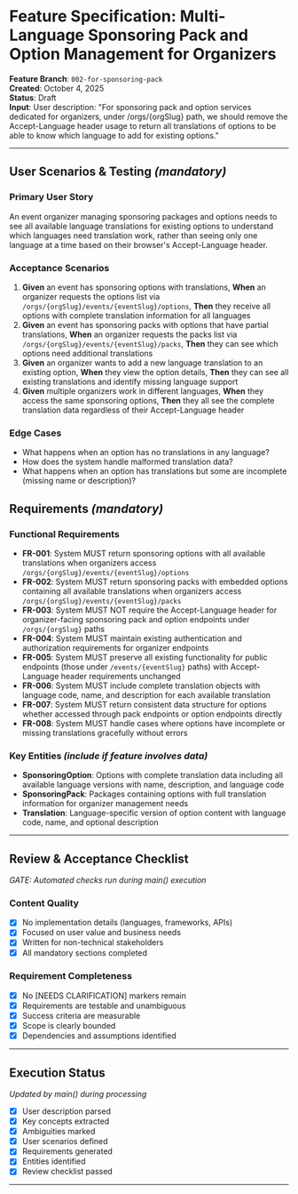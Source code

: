 # Feature Specification: Multi-Language Sponsoring Pack and Option Management for Organizers

**Feature Branch**: `002-for-sponsoring-pack`  
**Created**: October 4, 2025  
**Status**: Draft  
**Input**: User description: "For sponsoring pack and option services dedicated for organizers, under /orgs/{orgSlug} path, we should remove the Accept-Language header usage to return all translations of options to be able to know which language to add for existing options."

---

## User Scenarios & Testing *(mandatory)*

### Primary User Story
An event organizer managing sponsoring packages and options needs to see all available language translations for existing options to understand which languages need translation work, rather than seeing only one language at a time based on their browser's Accept-Language header.

### Acceptance Scenarios
1. **Given** an event has sponsoring options with translations, **When** an organizer requests the options list via `/orgs/{orgSlug}/events/{eventSlug}/options`, **Then** they receive all options with complete translation information for all languages
2. **Given** an event has sponsoring packs with options that have partial translations, **When** an organizer requests the packs list via `/orgs/{orgSlug}/events/{eventSlug}/packs`, **Then** they can see which options need additional translations
3. **Given** an organizer wants to add a new language translation to an existing option, **When** they view the option details, **Then** they can see all existing translations and identify missing language support
4. **Given** multiple organizers work in different languages, **When** they access the same sponsoring options, **Then** they all see the complete translation data regardless of their Accept-Language header

### Edge Cases
- What happens when an option has no translations in any language?
- How does the system handle malformed translation data?
- What happens when an option has translations but some are incomplete (missing name or description)?

## Requirements *(mandatory)*

### Functional Requirements
- **FR-001**: System MUST return sponsoring options with all available translations when organizers access `/orgs/{orgSlug}/events/{eventSlug}/options`
- **FR-002**: System MUST return sponsoring packs with embedded options containing all available translations when organizers access `/orgs/{orgSlug}/events/{eventSlug}/packs`
- **FR-003**: System MUST NOT require the Accept-Language header for organizer-facing sponsoring pack and option endpoints under `/orgs/{orgSlug}` paths
- **FR-004**: System MUST maintain existing authentication and authorization requirements for organizer endpoints
- **FR-005**: System MUST preserve all existing functionality for public endpoints (those under `/events/{eventSlug}` paths) with Accept-Language header requirements unchanged
- **FR-006**: System MUST include complete translation objects with language code, name, and description for each available translation
- **FR-007**: System MUST return consistent data structure for options whether accessed through pack endpoints or option endpoints directly
- **FR-008**: System MUST handle cases where options have incomplete or missing translations gracefully without errors

### Key Entities *(include if feature involves data)*
- **SponsoringOption**: Options with complete translation data including all available language versions with name, description, and language code
- **SponsoringPack**: Packages containing options with full translation information for organizer management needs
- **Translation**: Language-specific version of option content with language code, name, and optional description

---

## Review & Acceptance Checklist
*GATE: Automated checks run during main() execution*

### Content Quality
- [x] No implementation details (languages, frameworks, APIs)
- [x] Focused on user value and business needs
- [x] Written for non-technical stakeholders
- [x] All mandatory sections completed

### Requirement Completeness
- [x] No [NEEDS CLARIFICATION] markers remain
- [x] Requirements are testable and unambiguous  
- [x] Success criteria are measurable
- [x] Scope is clearly bounded
- [x] Dependencies and assumptions identified

---

## Execution Status
*Updated by main() during processing*

- [x] User description parsed
- [x] Key concepts extracted
- [x] Ambiguities marked
- [x] User scenarios defined
- [x] Requirements generated
- [x] Entities identified
- [x] Review checklist passed

---
